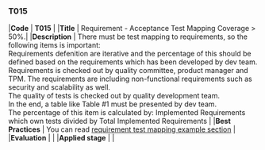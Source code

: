 ### T015

|**Code**           | **T015** |
|**Title**          | Requirement - Acceptance Test Mapping Coverage > 50%.|
|**Description**    | There must be test mapping to requirements, so the following items is important:<br>Requirements defenition are iterative and the percentage of this should be defined based on the requirements which has been developed by dev team.<br>Requirements is checked out by quality committee, product manager and TPM. The requirements are including non-functional requirements such as security and scalability as well.<br>The quality of tests is checked out by quality development team.<br>In the end, a table like Table #1 must be presented by dev team.<br>The percentage of this item is calculated by: Implemented Requirements which own tests divided by Total Implemented Requirements |
|**Best Practices** | You can read [requirement test mapping example section](docs/requirement-test-mapping)  |
|**Evaluation**     | |
|**Applied stage**  | |